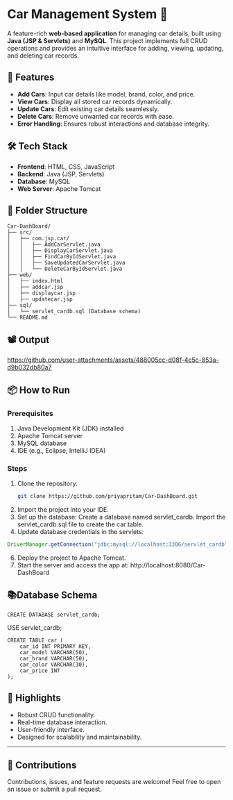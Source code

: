 # Car Management System 🚗

A feature-rich **web-based application** for managing car details, built using **Java (JSP & Servlets)** and **MySQL**. This project implements full CRUD operations and provides an intuitive interface for adding, viewing, updating, and deleting car records.



## 🚀 Features

- **Add Cars**: Input car details like model, brand, color, and price.
- **View Cars**: Display all stored car records dynamically.
- **Update Cars**: Edit existing car details seamlessly.
- **Delete Cars**: Remove unwanted car records with ease.
- **Error Handling**: Ensures robust interactions and database integrity.


## 🛠️ Tech Stack

- **Frontend**: HTML, CSS, JavaScript
- **Backend**: Java (JSP, Servlets)
- **Database**: MySQL
- **Web Server**: Apache Tomcat



## 📂 Folder Structure
```
Car-DashBoard/
├── src/
│   ├── com.jsp.car/
│   │   ├── AddCarServlet.java
│   │   ├── DisplayCarServlet.java
│   │   ├── FindCarByIdServlet.java
│   │   ├── SaveUpdatedCarServlet.java
│   │   └── DeleteCarByIdServlet.java
├── web/
│   ├── index.html
│   ├── addcar.jsp
│   ├── displaycar.jsp
│   ├── updatecar.jsp
├── sql/
│   └── servlet_cardb.sql (Database schema)
└── README.md
```

## 📽️ Output

https://github.com/user-attachments/assets/488005cc-d08f-4c5c-853a-d9b032db80a7

## 📦 How to Run

### Prerequisites
1. Java Development Kit (JDK) installed
2. Apache Tomcat server
3. MySQL database
4. IDE (e.g., Eclipse, IntelliJ IDEA)

### Steps
1. Clone the repository:  
   ```bash
   git clone https://github.com/priyapritam/Car-DashBoard.git

2. Import the project into your IDE.
3. Set up the database:
Create a database named servlet_cardb.
Import the servlet_cardb.sql file to create the car table.
4. Update database credentials in the servlets:

```java
DriverManager.getConnection("jdbc:mysql://localhost:3306/servlet_cardb", "yourUsername", "yourPassword");
```

6. Deploy the project to Apache Tomcat.
7. Start the server and access the app at:
http://localhost:8080/Car-DashBoard


## 📚Database Schema
```
CREATE DATABASE servlet_cardb;
```

USE servlet_cardb;

```
CREATE TABLE car (
    car_id INT PRIMARY KEY,
    car_model VARCHAR(50),
    car_brand VARCHAR(50),
    car_color VARCHAR(30),
    car_price INT
);
```


## 🌟 Highlights
* Robust CRUD functionality.
* Real-time database interaction.
* User-friendly interface.
* Designed for scalability and maintainability.

---

## 🤝 Contributions
Contributions, issues, and feature requests are welcome! Feel free to open an issue or submit a pull request.
